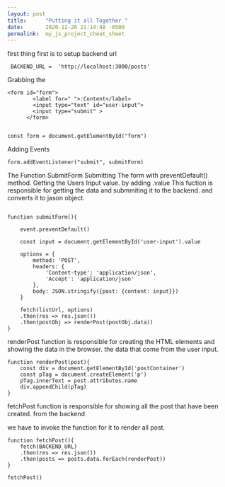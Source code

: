 ```yaml
---
layout: post
title:      "Putting it all Together "
date:       2020-12-20 21:14:48 -0500
permalink:  my_js_project_cheat_sheet
---
```


first thing first is to setup backend url 

```
 BACKEND_URL =  'http://localhost:3000/posts'
``` 

Grabbing the <form> 

```
<form id="form">
        <label for=" ">:Content</label>
        <input type="text" id="user-input">
        <input type="submit" >
      </form>
			
			
const form = document.getElementById("form") 		

```


Adding Events

```
form.addEventListener("submit", submitForm) 
```

The Function SubmitForm
Submitting The form with preventDefault() method. 
Getting the Users Input value. by adding .value
This fuction is responsible for getting the data and submmiting it to the backend.
and converts it to jason object.


```

function submitForm(){

    event.preventDefault()
		
    const input = document.getElementById('user-input').value

    options = {
        method: 'POST', 
        headers: {
            'Content-type': 'application/json', 
            'Accept': 'application/json'
        }, 
        body: JSON.stringify({post: {content: input}})
    }

    fetch(listUrl, options)
    .then(res => res.json())
    .then(postObj => renderPost(postObj.data))
} 

```

renderPost function 
is responsible for creating the HTML elements and showing the data in the browser. 
the data that come from the user input.

```
function renderPost(post){
    const div = document.getElementById('postContainer')
    const pTag = document.createElement('p')
    pTag.innerText = post.attributes.name
    div.appendChild(pTag)
} 
```


fetchPost function is responsible  for showing all the post that have been created. 
from the backend

we have to invoke the function for it to render all post.

```
function fetchPost(){
    fetch(BACKEND_URL)
    .then(res => res.json())
    .then(posts => posts.data.forEach(renderPost))
}

fetchPost()


```



